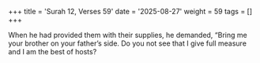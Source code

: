 +++
title = 'Surah 12, Verses 59'
date = '2025-08-27'
weight = 59
tags = []
+++

When he had provided them with their supplies, he demanded, “Bring me your brother on your father’s side. Do you not see that I give full measure and I am the best of hosts?